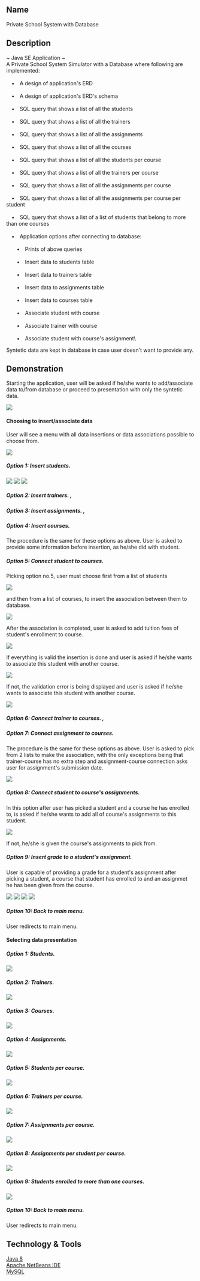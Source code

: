 
## Name

Private School System with Database

## Description

~ Java SE Application ~\
A Private School System Simulator with a Database where following are implemented:\
\
&emsp;&#8226;&emsp;A design of application's ERD\
\
&emsp;&#8226;&emsp;A design of application's ERD's schema\
\
&emsp;&#8226;&emsp;SQL query that shows a list of all the students\
\
&emsp;&#8226;&emsp;SQL query that shows a list of all the trainers\
\
&emsp;&#8226;&emsp;SQL query that shows a list of all the assignments\
\
&emsp;&#8226;&emsp;SQL query that shows a list of all the courses\
\
&emsp;&#8226;&emsp;SQL query that shows a list of all the students per course\
\
&emsp;&#8226;&emsp;SQL query that shows a list of all the trainers per course\
\
&emsp;&#8226;&emsp;SQL query that shows a list of all the assignments per course\
\
&emsp;&#8226;&emsp;SQL query that shows a list of all the assignments per course per student\
\
&emsp;&#8226;&emsp;SQL query that shows a list of a list of students that belong to more than one courses\
\
&emsp;&#8226;&emsp;Application options after connecting to database:\
\
&emsp;&emsp;&#8226;&emsp;Prints of above queries\
\
&emsp;&emsp;&#8226;&emsp;Insert data to students table\
\
&emsp;&emsp;&#8226;&emsp;Insert data to trainers table\
\
&emsp;&emsp;&#8226;&emsp;Insert data to assignments table\
\
&emsp;&emsp;&#8226;&emsp;Insert data to courses table\
\
&emsp;&emsp;&#8226;&emsp;Associate student with course\
\
&emsp;&emsp;&#8226;&emsp;Associate trainer with course\
\
&emsp;&emsp;&#8226;&emsp;Associate student with course's assignment\

Syntetic data are kept in database in case user doesn't want to provide any.

## Demonstration

Starting the application, user will be asked if he/she wants to add/associate data to/from database or proceed to presentation with only the syntetic data.

<img src="screenshots/main-menu.PNG" />

#### Choosing to insert/associate data

User will see a menu with all data insertions or data associations possible to choose from.

<img src="screenshots/insert-or-connect-data-menu.PNG" />

##### Option 1: Insert students.

<img src="screenshots/student-first-name.PNG" />

<img src="screenshots/student-last-name.PNG" />

<img src="screenshots/student-date-of-birth.PNG" />

##### Option 2: Insert trainers. ,
##### Option 3: Insert assignments. ,
##### Option 4: Insert courses.

The procedure is the same for these options as above. User is asked to provide some information before insertion, as he/she did with student.

##### Option 5: Connect student to courses.

Picking option no.5, user must choose first from a list of students

<img src="screenshots/connect-student-to-course-students-list.PNG" />

and then from a list of courses, to insert the association between them to database.

<img src="screenshots/connect-student-to-course-courses-list.PNG" />

After the association is completed, user is asked to add tuition fees of student's enrollment to course.

<img src="screenshots/tuition-fees.PNG" />

If everything is valid the insertion is done and user is asked if he/she wants to associate this student with another course.

<img src="screenshots/student-course-completion.PNG" />

If not, the validation error is being displayed and user is asked if he/she wants to associate this student with another course.

<img src="screenshots/student-course-validation.PNG" />

##### Option 6: Connect trainer to courses. ,
##### Option 7: Connect assignment to courses.

The procedure is the same for these options as above. User is asked to pick from 2 lists to make the association, with the only exceptions being that trainer-course has no extra step and assignment-course connection asks user for assignment's submission date.

<img src="screenshots/assignment-submission-date.PNG" />

##### Option 8: Connect student to course's assignments.

In this option after user has picked a student and a course he has enrolled to, is asked if he/she wants to add all of course's assignments to this student.

<img src="screenshots/add-student-to-all-assignments.PNG" />

If not, he/she is given the course's assignments to pick from.

##### Option 9: Insert grade to a student's assignment.

User is capable of providing a grade for a student's assignment after picking a student, a course that student has enrolled to and an assignmet he has been given from the course.

<img src="screenshots/pick-student-for-grade.PNG" />
<img src="screenshots/pick-course-for-grade.PNG" />
<img src="screenshots/pick-assignment-for-grade.PNG" />
<img src="screenshots/grade.PNG" />

##### Option 10: Back to main menu.

User redirects to main menu.

#### Selecting data presentation

##### Option 1: Students.

<img src="screenshots/students-list.PNG" />

##### Option 2: Trainers.

<img src="screenshots/trainers-list.PNG" />

##### Option 3: Courses.

<img src="screenshots/courses-list.PNG" />

##### Option 4: Assignments.

<img src="screenshots/assignments-list.PNG" />

##### Option 5: Students per course.

<img src="screenshots/students-per-course.PNG" />

##### Option 6: Trainers per course.

<img src="screenshots/trainers-per-course.PNG" />

##### Option 7: Assignments per course.

<img src="screenshots/assignments-per-course.PNG" />

##### Option 8: Assignments per student per course.

<img src="screenshots/assignments-per-student-per-course.PNG" />

##### Option 9: Students enrolled to more than one courses.

<img src="screenshots/students-on-more-than-one-courses-list.PNG" />

##### Option 10: Back to main menu.

User redirects to main menu.

## Technology & Tools

<a href="https://www.java.com/en/download/">Java 8</a> <br>
<a href="https://netbeans.org/">Apache NetBeans IDE</a> <br>
<a href="https://www.mysql.com/">MySQL</a>
